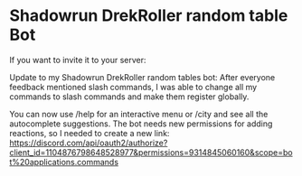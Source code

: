 # Shadowrun DrekRoller random table Bot
If you want to invite it to your server: 

Update to my Shadowrun DrekRoller random tables bot:
After everyone feedback mentioned slash commands, I was able to change all my commands to slash commands and make them register globally. 

You can now use /help for an interactive menu or /city and see all the autocomplete suggestions.
The bot needs new permissions for adding reactions, so I needed to create a new link: 
https://discord.com/api/oauth2/authorize?client_id=1104876798648528977&permissions=9314845060160&scope=bot%20applications.commands

